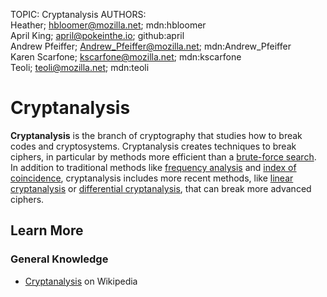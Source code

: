 TOPIC: Cryptanalysis
AUTHORS: Heather; hbloomer@mozilla.net; mdn:hbloomer
         April King; april@pokeinthe.io; github:april
         Andrew Pfeiffer; Andrew_Pfeiffer@mozilla.net; mdn:Andrew_Pfeiffer
         Karen Scarfone; kscarfone@mozilla.net; mdn:kscarfone
         Teoli; teoli@mozilla.net; mdn:teoli

# Cryptanalysis

**Cryptanalysis** is the branch of cryptography that studies how to break codes and cryptosystems.
Cryptanalysis creates techniques to break ciphers, in particular by methods more efficient than a
[brute-force search](http://en.wikipedia.org/wiki/Brute-force_search). In addition to traditional
methods like [frequency analysis](http://en.wikipedia.org/wiki/Frequency_analysis) and
[index of coincidence](http://en.wikipedia.org/wiki/Index_of_coincidence),
cryptanalysis includes more recent methods,
like [linear cryptanalysis](http://en.wikipedia.org/wiki/Linear_cryptanalysis) or
[differential cryptanalysis](http://en.wikipedia.org/wiki/Differential_cryptanalysis),
that can break more advanced ciphers.

## Learn More

### General Knowledge

- [Cryptanalysis](https://en.wikipedia.org/wiki/Cryptanalysis) on Wikipedia
